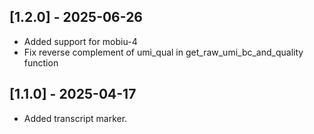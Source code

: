 ## [1.2.0] - 2025-06-26
- Added support for mobiu-4
- Fix reverse complement of umi_qual in get_raw_umi_bc_and_quality function

## [1.1.0] - 2025-04-17

- Added transcript marker.